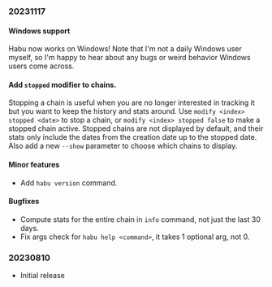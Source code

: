 ### 20231117

#### Windows support

Habu now works on Windows! Note that I'm not a daily Windows user myself, so I'm happy to hear about any bugs or weird behavior Windows users come across.

#### Add `stopped` modifier to chains.

Stopping a chain is useful when you are no longer interested in tracking it but you want to keep the history and stats around.
Use `modify <index> stopped <date>` to stop a chain, or `modify <index> stopped false` to make a stopped chain active.
Stopped chains are not displayed by default, and their stats only include the dates from the creation date up to the stopped date.
Also add a new `--show` parameter to choose which chains to display.

#### Minor features

- Add `habu version` command.

#### Bugfixes

- Compute stats for the entire chain in `info` command, not just the last 30 days.
- Fix args check for `habu help <command>`, it takes 1 optional arg, not 0.

### 20230810

- Initial release
